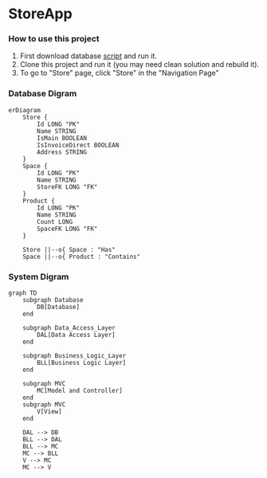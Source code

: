 # StoreApp
### How to use this project
1. First download database <a href="./helpers/">script</a> and run it.
2. Clone this project and run it (you may need clean solution and rebuild it).
3. To go to "Store" page, click "Store" in the "Navigation Page"
### Database Digram
```mermaid
erDiagram
    Store {
        Id LONG "PK"
        Name STRING
        IsMain BOOLEAN
        IsInvoiceDirect BOOLEAN
        Address STRING
    }
    Space {
        Id LONG "PK" 
        Name STRING 
        StoreFK LONG "FK"
    }
    Product {
        Id LONG "PK"
        Name STRING
        Count LONG
        SpaceFK LONG "FK"
    }

    Store ||--o{ Space : "Has"
    Space ||--o{ Product : "Contains"
```
### System Digram
```mermaid
graph TD
    subgraph Database
        DB[Database]
    end

    subgraph Data_Access_Layer
        DAL[Data Access Layer]
    end

    subgraph Business_Logic_Layer
        BLL[Business Logic Layer]
    end

    subgraph MVC
        MC[Model and Controller]
    end
    subgraph MVC
        V[View]
    end

    DAL --> DB
    BLL --> DAL
    BLL --> MC
    MC --> BLL
    V --> MC
    MC --> V
```

